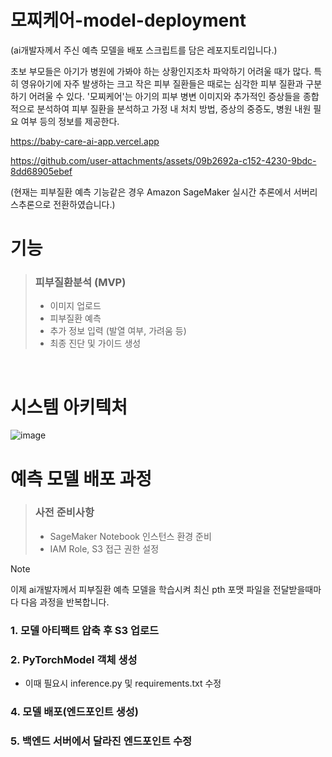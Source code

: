 # 모찌케어-model-deployment
(ai개발자께서 주신 예측 모델을 배포 스크립트를 담은 레포지토리입니다.)

초보 부모들은 아기가 병원에 가봐야 하는 상황인지조차 파악하기 어려울 때가 많다. 특히 영유아기에 자주 발생하는 크고 작은 피부 질환들은 때로는 심각한 피부 질환과 구분하기 어려울 수 있다. '모찌케어'는 아기의 피부 병변 이미지와 추가적인 증상들을 종합적으로 분석하여 피부 질환을 분석하고 가정 내 처치 방법, 증상의 중증도, 병원 내원 필요 여부 등의 정보를 제공한다.

https://baby-care-ai-app.vercel.app

https://github.com/user-attachments/assets/09b2692a-c152-4230-9bdc-8dd68905ebef

(현재는 피부질환 예측 기능같은 경우 Amazon SageMaker 실시간 추론에서 서버리스추론으로 전환하였습니다.)

# 기능 
> ### 피부질환분석 (MVP)
> - 이미지 업로드 
> - 피부질환 예측 
> - 추가 정보 입력 (발열 여부, 가려움 등) 
> - 최종 진단 및 가이드 생성 

<br>

# 시스템 아키텍처
![image](https://github.com/user-attachments/assets/326d5366-600b-4e24-a440-593697053262)


# 예측 모델 배포 과정

> ### 사전 준비사항
> - SageMaker Notebook 인스턴스 환경 준비
> - IAM Role, S3 접근 권한 설정

> [!NOTE]
> 이제 ai개발자께서 피부질환 예측 모델을 학습시켜 최신 pth 포맷 파일을 전달받을때마다 다음 과정을 반복합니다.
> 
> ### 1. 모델 아티팩트 압축 후 S3 업로드
> ### 2. PyTorchModel 객체 생성
>    - 이때 필요시 inference.py 및 requirements.txt 수정
> ### 4. 모델 배포(엔드포인트 생성)
> ### 5. 백엔드 서버에서 달라진 엔드포인트 수정

